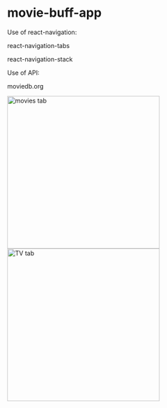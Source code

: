 # movie-buff-app

Use of react-navigation:

react-navigation-tabs 

react-navigation-stack

Use of API:

moviedb.org

<img src="https://user-images.githubusercontent.com/53833059/71446841-e8356580-274d-11ea-8085-68eb6a94a8c5.jpg" width="350" title="movies tab">

<img src="https://user-images.githubusercontent.com/53833059/71446832-d227a500-274d-11ea-9a53-6bbe1dbbde6e.jpg" width="350" title="TV tab">
